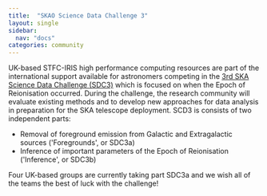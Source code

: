 ```yaml
---
title:  "SKAO Science Data Challenge 3"
layout: single
sidebar:
  nav: "docs"
categories: community
---
```

UK-based STFC-IRIS high performance computing resources are part of the international support available for astronomers competing in the [3rd SKA Science Data Challenge (SDC3)](https://sdc3.skao.int/overview) which is focused on when the Epoch of Reionisation occurred. During the challenge, the research community will evaluate existing methods and to develop new approaches for data analysis in preparation for the SKA telescope deployment. SCD3 is consists of two independent parts:

- Removal of foreground emission from Galactic and Extragalactic sources ('Foregrounds', or SDC3a)
- Inference of important parameters of the Epoch of Reionisation ('Inference', or SDC3b)  

Four UK-based groups are currently taking part SDC3a and we wish all of the teams the best of luck with the challenge! 
